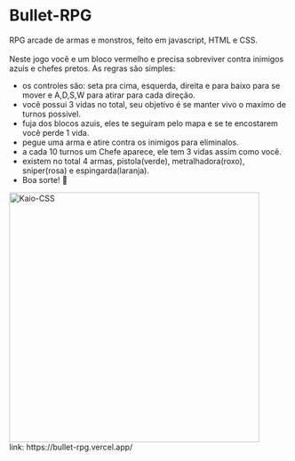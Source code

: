 # Bullet-RPG
RPG arcade de armas e monstros, feito em javascript, HTML e CSS.
</br>
</br>
Neste jogo você e um bloco vermelho e precisa sobreviver contra inimigos azuis e chefes pretos. As regras são simples:
</br>
* os controles são: seta pra cima, esquerda, direita e para baixo para se mover e A,D,S,W para atirar para cada direção.
* você possui 3 vidas no total, seu objetivo é se manter vivo o maxímo de turnos possivel.
* fuja dos blocos azuis, eles te seguiram pelo mapa e se te encostarem você perde 1 vida.
* pegue uma arma e atire contra os inimigos para eliminalos.
* a cada 10 turnos um Chefe aparece, ele tem 3 vidas assim como você.
* existem no total 4 armas, pistola(verde), metralhadora(roxo), sniper(rosa) e espingarda(laranja).
* Boa sorte! 🤠



 <img align="center" alt="Kaio-CSS" height="450" src="https://github.com/KaioGabrielSouzaRozini/Bullet-RPG/assets/110106110/5bb9391e-5803-4672-9deb-79175758cc4e">

 </br>
 link: https://bullet-rpg.vercel.app/


